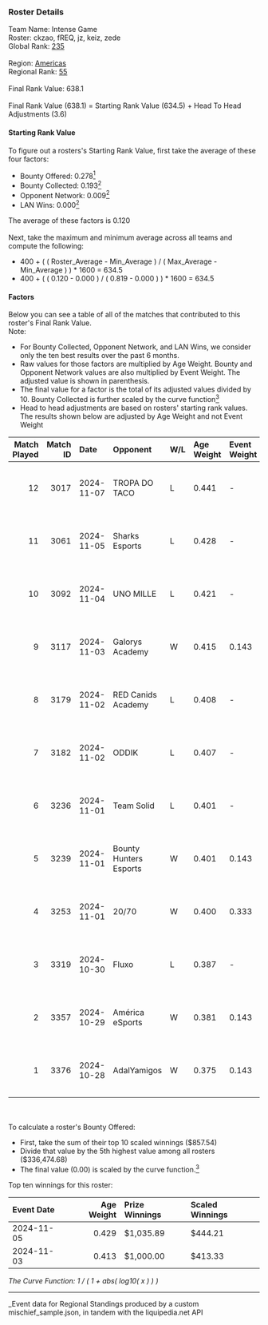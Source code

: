 ### Roster Details<br />
Team Name: Intense Game<br />
Roster: ckzao, fREQ, jz, keiz, zede<br />
Global Rank: [235](../../standings_global_2025_03_01.md)<br />
<br />
Region: [Americas]( ../../standings_americas_2025_03_01.md)<br />
Regional Rank: [55]( ../../standings_americas_2025_03_01.md)<br />
<br />
Final Rank Value:  638.1<br />
<br />
Final Rank Value (638.1) = Starting Rank Value (634.5) + Head To Head Adjustments (3.6)<br />

#### Starting Rank Value<br />
To figure out a rosters's Starting Rank Value, first take the average of these four factors:<br />
- Bounty Offered: 0.278[<sup>1</sup>](#table2)
- Bounty Collected: 0.193[<sup>2</sup>](#table1)
- Opponent Network: 0.009[<sup>2</sup>](#table1)
- LAN Wins: 0.000[<sup>2</sup>](#table1)

The average of these factors is 0.120<br />
<br />
Next, take the maximum and minimum average across all teams and compute the following:<br />
- 400 + ( ( Roster_Average - Min_Average ) / ( Max_Average - Min_Average ) ) * 1600 = 634.5
- 400 + ( ( 0.120 - 0.000 ) / ( 0.819 - 0.000 ) ) * 1600 = 634.5


#### Factors<br />
Below you can see a table of all of the matches that contributed to this roster's Final Rank Value.<br />
Note:<br />

- For Bounty Collected, Opponent Network, and LAN Wins, we consider only the ten best results over the past 6 months.
- Raw values for those factors are multiplied by Age Weight. Bounty and Opponent Network values are also multiplied by Event Weight. The adjusted value is shown in parenthesis.
- The final value for a factor is the total of its adjusted values divided by 10. Bounty Collected is further scaled by the curve function[<sup>3</sup>](#curveFunction)
- Head to head adjustments are based on rosters' starting rank values. The results shown below are adjusted by Age Weight and not Event Weight
<span id="table1"></span><br />


| Match Played | Match ID | Date       | Opponent               | W/L | Age Weight | Event Weight | Bounty Collected | Opponent Network | LAN Wins  | H2H Adj. | Roster                      |
| -: | -: | :- | :- | :- | :- | :- | :- | :- | :- | -: | :- |
|           12 |     3017 | 2024-11-07 | TROPA DO TACO          | L   | 0.441      | -            | -                | -                | -         |    -5.62 | ckzao, fREQ, jz, keiz, zede |
|           11 |     3061 | 2024-11-05 | Sharks Esports         | L   | 0.428      | -            | -                | -                | -         |    -1.83 | ckzao, fREQ, jz, keiz, zede |
|           10 |     3092 | 2024-11-04 | UNO MILLE              | L   | 0.421      | -            | -                | -                | -         |    -4.83 | ckzao, fREQ, jz, keiz, zede |
|            9 |     3117 | 2024-11-03 | Galorys Academy        | W   | 0.415      | 0.143        | 0.001 (0.000)    | 0.039 (0.002)    | 0 (0.000) |     5.80 | ckzao, fREQ, jz, keiz, zede |
|            8 |     3179 | 2024-11-02 | RED Canids Academy     | L   | 0.408      | -            | -                | -                | -         |    -6.41 | ckzao, fREQ, jz, keiz, zede |
|            7 |     3182 | 2024-11-02 | ODDIK                  | L   | 0.407      | -            | -                | -                | -         |    -3.91 | ckzao, fREQ, jz, keiz, zede |
|            6 |     3236 | 2024-11-01 | Team Solid             | L   | 0.401      | -            | -                | -                | -         |    -3.67 | ckzao, fREQ, jz, keiz, zede |
|            5 |     3239 | 2024-11-01 | Bounty Hunters Esports | W   | 0.401      | 0.143        | 0.005 (0.000)    | 0.624 (0.036)    | 0 (0.000) |     7.16 | ckzao, fREQ, jz, keiz, zede |
|            4 |     3253 | 2024-11-01 | 20/70                  | W   | 0.400      | 0.333        | 0.001 (0.000)    | 0.129 (0.017)    | 0 (0.000) |     6.03 | ckzao, fREQ, jz, keiz, zede |
|            3 |     3319 | 2024-10-30 | Fluxo                  | L   | 0.387      | -            | -                | -                | -         |    -2.07 | ckzao, fREQ, jz, keiz, zede |
|            2 |     3357 | 2024-10-29 | América eSports        | W   | 0.381      | 0.143        | 0.000 (0.000)    | 0.389 (0.021)    | 0 (0.000) |     5.10 | ckzao, fREQ, jz, keiz, zede |
|            1 |     3376 | 2024-10-28 | AdalYamigos            | W   | 0.375      | 0.143        | 0.003 (0.000)    | 0.232 (0.012)    | 0 (0.000) |     7.83 | ckzao, fREQ, jz, keiz, zede |

<br />
<span id="table2"></span><br />
To calculate a roster's Bounty Offered:<br />

- First, take the sum of their top 10 scaled winnings ($857.54)
- Divide that value by the 5th highest value among all rosters ($336,474.68)
- The final value (0.00) is scaled by the curve function.[<sup>3</sup>](#curveFunction)

Top ten winnings for this roster:<br />

| Event Date | Age Weight | Prize Winnings | Scaled Winnings |
| :- | -: | :- | :- |
| 2024-11-05 |      0.429 | $1,035.89      | $444.21         |
| 2024-11-03 |      0.413 | $1,000.00      | $413.33         |


<span id="curveFunction"></span>_The Curve Function: 1 / ( 1 + abs( log10( x ) ) )_<br />

---
_Event data for Regional Standings produced by a custom mischief_sample.json, in tandem with the liquipedia.net API<br />
